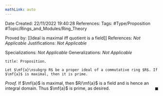 ```yaml
---
mathLink: auto
---
```


<div class="topSpace"></div>

Date Created: 22/11/2022 19:40:28
References:
Tags: #Type/Proposition #Topic/Rings_and_Modules/Ring_Theory

Proved by: [[Ideal is maximal iff quotient is a field]]
References: <i>Not Applicable</i>
Justifications: <i>Not Applicable</i>

Specializations: <i>Not Applicable</i>
Generalizations: <i>Not Applicable</i>

``` ad-Proposition
title: Proposition.

Let $\mf{a}\nsubgrp R$ be a proper ideal of a commutative ring $R$. If $\mf{a}$ is maximal, then it is prime.

```

<i>Proof.</i> If $\mf{a}$ is maximal, then $R/\mf{a}$ is a field and is hence an integral domain. Thus $\mf{a}$ is prime, as desired.<span style="float:right;">$\blacksquare$</span>
